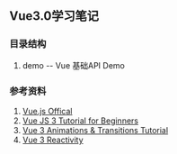 ## Vue3.0学习笔记


### 目录结构
1. demo -- Vue 基础API Demo


### 参考资料
1. [Vue.js Offical](https://v3.vuejs.org/)
2. [Vue JS 3 Tutorial for Beginners](https://youtube.com/playlist?list=PL4cUxeGkcC9hYYGbV60Vq3IXYNfDk8At1)
3. [Vue 3 Animations & Transitions Tutorial](https://www.youtube.com/playlist?list=PL4cUxeGkcC9ghm7-iTfS9n468Kp7l9Ipu)
4. [Vue 3 Reactivity](https://www.vuemastery.com/courses/vue-3-reactivity/)
		




